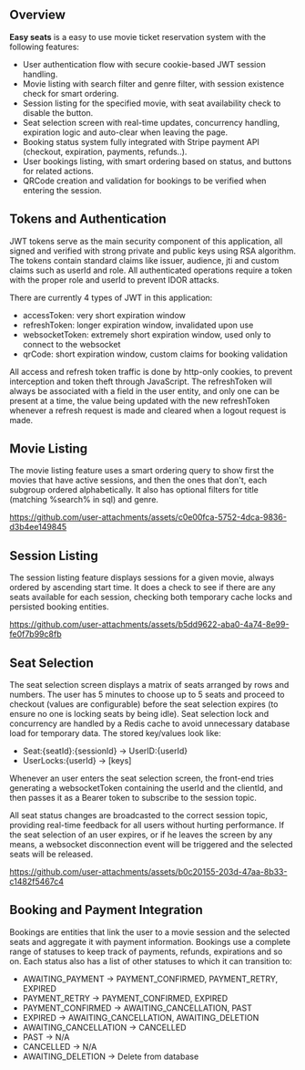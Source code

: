 
## Overview

**Easy seats** is a easy to use movie ticket reservation system with the following features:
- User authentication flow with secure cookie-based JWT session handling.
- Movie listing with search filter and genre filter, with session existence check for smart ordering.
- Session listing for the specified movie, with seat availability check to disable the button.
- Seat selection screen with real-time updates, concurrency handling, expiration logic and auto-clear when leaving the page.
- Booking status system fully integrated with Stripe payment API (checkout, expiration, payments, refunds..).
- User bookings listing, with smart ordering based on status, and buttons for related actions.
- QRCode creation and validation for bookings to be verified when entering the session.

## Tokens and Authentication
JWT tokens serve as the main security component of this application, all signed and verified with strong private and public keys using RSA algorithm. The tokens contain standard claims like issuer, audience, jti and custom claims such as userId and role. All authenticated operations require a token with the proper role and userId to prevent IDOR attacks.

There are currently 4 types of JWT in this application:
- accessToken: very short expiration window
- refreshToken: longer expiration window, invalidated upon use
- websocketToken: extremely short expiration window, used only to connect to the websocket
- qrCode: short expiration window, custom claims for booking validation

All access and refresh token traffic is done by http-only cookies, to prevent interception and token theft through JavaScript. The refreshToken will always be associated with a field in the user entity, and only one can be present at a time, the value being updated with the new refreshToken whenever a refresh request is made and cleared when a logout request is made.

## Movie Listing
The movie listing feature uses a smart ordering query to show first the movies that have active sessions, and then the ones that don't, each subgroup ordered alphabetically. It also has optional filters for title (matching %search% in sql) and genre.

https://github.com/user-attachments/assets/c0e00fca-5752-4dca-9836-d3b4ee149845

## Session Listing
The session listing feature displays sessions for a given movie, always ordered by ascending start time. It does a check to see if there are any seats available for each session, checking both temporary cache locks and persisted booking entities.

https://github.com/user-attachments/assets/b5dd9622-aba0-4a74-8e99-fe0f7b99c8fb

## Seat Selection
The seat selection screen displays a matrix of seats arranged by rows and numbers. The user has 5 minutes to choose up to 5 seats and proceed to checkout (values are configurable) before the seat selection expires (to ensure no one is locking seats by being idle). Seat selection lock and concurrency are handled by a Redis cache to avoid unnecessary database load for temporary data. The stored key/values look like:

- Seat:{seatId}:{sessionId} -> UserID:{userId}
- UserLocks:{userId} -> [keys]

Whenever an user enters the seat selection screen, the front-end tries generating a websocketToken containing the userId and the clientId, and then passes it as a Bearer token to subscribe to the session topic. 

All seat status changes are broadcasted to the correct session topic, providing real-time feedback for all users without hurting performance. If the seat selection of an user expires, or if he leaves the screen by any means, a websocket disconnection event will be triggered and the selected seats will be released.

https://github.com/user-attachments/assets/b0c20155-203d-47aa-8b33-c1482f5467c4

## Booking and Payment Integration
Bookings are entities that link the user to a movie session and the selected seats and aggregate it with payment information. Bookings use a complete range of statuses to keep track of payments, refunds, expirations and so on. Each status also has a list of other statuses to which it can transition to:

- AWAITING_PAYMENT -> PAYMENT_CONFIRMED, PAYMENT_RETRY, EXPIRED
- PAYMENT_RETRY -> PAYMENT_CONFIRMED, EXPIRED
- PAYMENT_CONFIRMED -> AWAITING_CANCELLATION, PAST
- EXPIRED -> AWAITING_CANCELLATION, AWAITING_DELETION
- AWAITING_CANCELLATION -> CANCELLED
- PAST -> N/A
- CANCELLED -> N/A
- AWAITING_DELETION -> Delete from database

